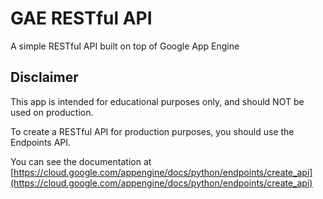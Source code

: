 # GAE RESTful API 

A simple RESTful API built on top of Google App Engine

## Disclaimer

This app is intended for educational purposes only, and should NOT be used on production. 

To create a RESTful API for production purposes, you should use the Endpoints API.

You can see the documentation at [https://cloud.google.com/appengine/docs/python/endpoints/create_api](https://cloud.google.com/appengine/docs/python/endpoints/create_api)
